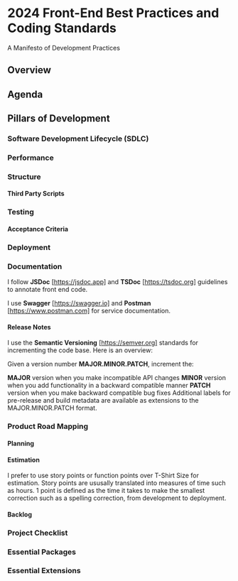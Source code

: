 # 2024 Front-End Best Practices and Coding Standards
A Manifesto of Development Practices

## Overview

## Agenda

## Pillars of Development

### Software Development Lifecycle (SDLC)

### Performance

### Structure

#### Third Party Scripts

### Testing

#### Acceptance Criteria 

### Deployment

### Documentation
I follow **JSDoc** [https://jsdoc.app] and **TSDoc** [https://tsdoc.org] guidelines to annotate front end code.

I use **Swagger** [https://swagger.io] and **Postman** [https://www.postman.com] for service documentation. 

#### Release Notes
I use the **Semantic Versioning** [https://semver.org] standards for incrementing the code base.
Here is an overview:

Given a version number **MAJOR.MINOR.PATCH**, increment the:

**MAJOR** version when you make incompatible API changes
**MINOR** version when you add functionality in a backward compatible manner
**PATCH** version when you make backward compatible bug fixes
Additional labels for pre-release and build metadata are available as extensions to the MAJOR.MINOR.PATCH format.

### Product Road Mapping
#### Planning

#### Estimation
I prefer to use story points or function points over T-Shirt Size for estimation. Story points are ususally translated into measures of time such as hours. 1 point is defined as the time it takes to make the smallest correction such as a spelling correction, from development to deployment. 

#### Backlog



### Project Checklist

### Essential Packages

### Essential Extensions



